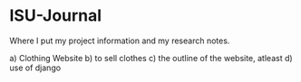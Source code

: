 # ISU-Journal
Where I put my project information and my research notes.

a) Clothing Website
b) to sell clothes
c) the outline of the website, atleast
d) use of django
